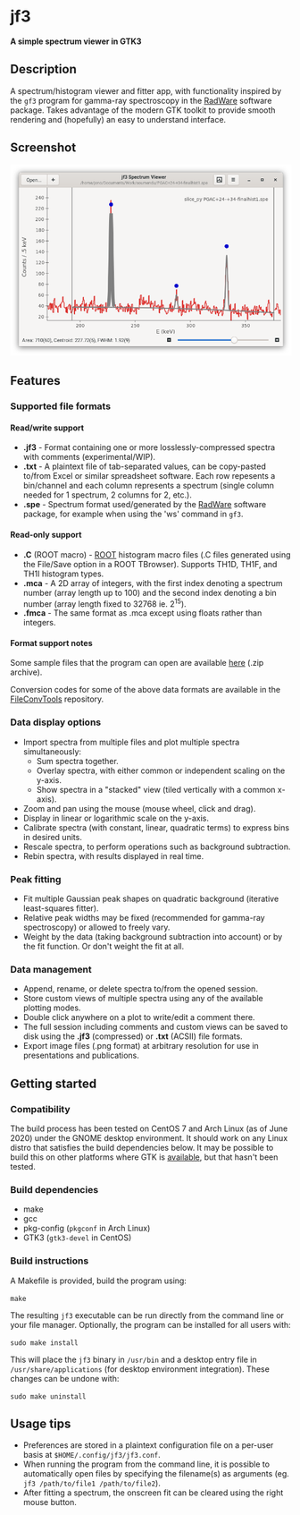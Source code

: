 # **jf3**

**A simple spectrum viewer in GTK3**

## Description

A spectrum/histogram viewer and fitter app, with functionality inspired by the `gf3` program for gamma-ray spectroscopy in the [RadWare](https://radware.phy.ornl.gov/) software package.  Takes advantage of the modern GTK toolkit to provide smooth rendering and (hopefully) an easy to understand interface.

## Screenshot

![jf3 user interface screenshot](https://raw.githubusercontent.com/e-j-w/e-j-w.github.io/master/media/jf3.png "jf3 user interface")

## Features

### Supported file formats

#### Read/write support

* **.jf3** - Format containing one or more losslessly-compressed spectra with comments (experimental/WIP).
* **.txt** - A plaintext file of tab-separated values, can be copy-pasted to/from Excel or similar spreadsheet software.  Each row repesents a bin/channel and each column represents a spectrum (single column needed for 1 spectrum, 2 columns for 2, etc.).
* **.spe** -  Spectrum format used/generated by the [RadWare](https://radware.phy.ornl.gov/) software package, for example when using the 'ws' command in `gf3`.

#### Read-only support

* **.C** (ROOT macro) - [ROOT](https://root.cern.ch/) histogram macro files (.C files generated using the File/Save option in a ROOT TBrowser).  Supports TH1D, TH1F, and TH1I histogram types.
* **.mca** - A 2D array of integers, with the first index denoting a spectrum number (array length up to 100) and the second index denoting a bin number (array length fixed to 32768 ie. 2<sup>15</sup>).
* **.fmca** - The same format as .mca except using floats rather than integers.

#### Format support notes

Some sample files that the program can open are available [here](https://mega.nz/#!yUtRBAYR!ATst0ngazksR-g-P-Qdsw2rd4lpHJXBpd6nJq6pW77I) (.zip archive).

Conversion codes for some of the above data formats are available in the [FileConvTools](https://github.com/e-j-w/FileConvTools) repository.

### Data display options

* Import spectra from multiple files and plot multiple spectra simultaneously:
    * Sum spectra together.
    * Overlay spectra, with either common or independent scaling on the y-axis.
    * Show spectra in a "stacked" view (tiled vertically with a common x-axis).
* Zoom and pan using the mouse (mouse wheel, click and drag).
* Display in linear or logarithmic scale on the y-axis.
* Calibrate spectra (with constant, linear, quadratic terms) to express bins in desired units.
* Rescale spectra, to perform operations such as background subtraction.
* Rebin spectra, with results displayed in real time.

### Peak fitting

* Fit multiple Gaussian peak shapes on quadratic background (iterative least-squares fitter).
* Relative peak widths may be fixed (recommended for gamma-ray spectroscopy) or allowed to freely vary.
* Weight by the data (taking background subtraction into account) or by the fit function.  Or don't weight the fit at all.

### Data management

* Append, rename, or delete spectra to/from the opened session.
* Store custom views of multiple spectra using any of the available plotting modes.
* Double click anywhere on a plot to write/edit a comment there.
* The full session including comments and custom views can be saved to disk using the **.jf3** (compressed) or **.txt** (ACSII) file formats.
* Export image files (.png format) at arbitrary resolution for use in presentations and publications.

## Getting started

### Compatibility

The build process has been tested on CentOS 7 and Arch Linux (as of June 2020) under the GNOME desktop environment.  It should work on any Linux distro that satisfies the build dependencies below.  It may be possible to build this on other platforms where GTK is [available](https://www.gtk.org/docs/installations/), but that hasn't been tested.

### Build dependencies

* make
* gcc
* pkg-config (`pkgconf` in Arch Linux)
* GTK3 (`gtk3-devel` in CentOS)

### Build instructions

A Makefile is provided, build the program using:

```make``` 

The resulting `jf3` executable can be run directly from the command line or your file manager.  Optionally, the program can be installed for all users with:

```sudo make install```

This will place the `jf3` binary in `/usr/bin` and a desktop entry file in `/usr/share/applications` (for desktop environment integration).  These changes can be undone with:

```sudo make uninstall```


## Usage tips

* Preferences are stored in a plaintext configuration file on a per-user basis at `$HOME/.config/jf3/jf3.conf`.
* When running the program from the command line, it is possible to automatically open files by specifying the filename(s) as arguments (eg. `jf3 /path/to/file1 /path/to/file2`).
* After fitting a spectrum, the onscreen fit can be cleared using the right mouse button.
